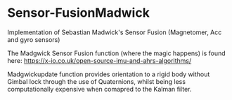 # Sensor-FusionMadwick
Implementation of Sebastian Madwick's Sensor Fusion (Magnetomer, Acc and gyro sensors)

The Madgwick Sensor Fusion function (where the magic happens) is found here: https://x-io.co.uk/open-source-imu-and-ahrs-algorithms/

Madgwickupdate function provides orientation to a rigid body without Gimbal lock through the use of Quaternions, whilst being less computationally expensive when comapred to the Kalman filter.
